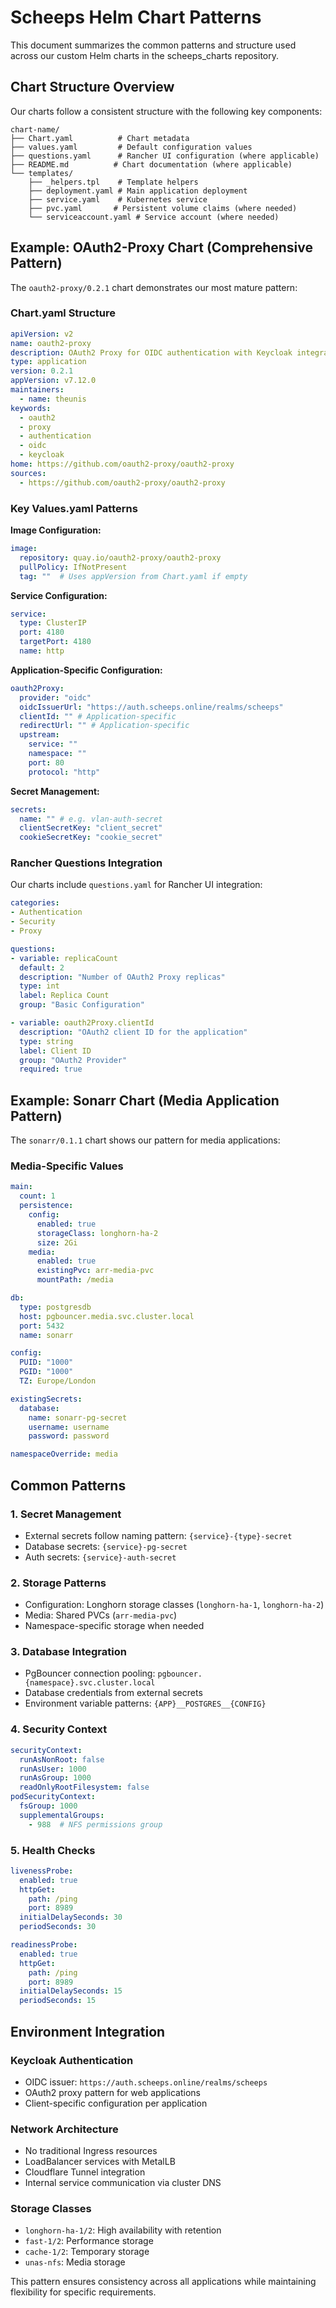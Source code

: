 # Scheeps Helm Chart Patterns

This document summarizes the common patterns and structure used across our custom Helm charts in the scheeps_charts repository.

## Chart Structure Overview

Our charts follow a consistent structure with the following key components:

```
chart-name/
├── Chart.yaml          # Chart metadata
├── values.yaml         # Default configuration values
├── questions.yaml      # Rancher UI configuration (where applicable)
├── README.md          # Chart documentation (where applicable)
└── templates/
    ├── _helpers.tpl    # Template helpers
    ├── deployment.yaml # Main application deployment
    ├── service.yaml    # Kubernetes service
    ├── pvc.yaml       # Persistent volume claims (where needed)
    └── serviceaccount.yaml # Service account (where needed)
```

## Example: OAuth2-Proxy Chart (Comprehensive Pattern)

The `oauth2-proxy/0.2.1` chart demonstrates our most mature pattern:

### Chart.yaml Structure
```yaml
apiVersion: v2
name: oauth2-proxy
description: OAuth2 Proxy for OIDC authentication with Keycloak integration
type: application
version: 0.2.1
appVersion: v7.12.0
maintainers:
  - name: theunis
keywords:
  - oauth2
  - proxy
  - authentication
  - oidc
  - keycloak
home: https://github.com/oauth2-proxy/oauth2-proxy
sources:
  - https://github.com/oauth2-proxy/oauth2-proxy
```

### Key Values.yaml Patterns

**Image Configuration:**
```yaml
image:
  repository: quay.io/oauth2-proxy/oauth2-proxy
  pullPolicy: IfNotPresent
  tag: ""  # Uses appVersion from Chart.yaml if empty
```

**Service Configuration:**
```yaml
service:
  type: ClusterIP
  port: 4180
  targetPort: 4180
  name: http
```

**Application-Specific Configuration:**
```yaml
oauth2Proxy:
  provider: "oidc"
  oidcIssuerUrl: "https://auth.scheeps.online/realms/scheeps"
  clientId: "" # Application-specific
  redirectUrl: "" # Application-specific
  upstream:
    service: ""
    namespace: ""
    port: 80
    protocol: "http"
```

**Secret Management:**
```yaml
secrets:
  name: "" # e.g. vlan-auth-secret
  clientSecretKey: "client_secret"
  cookieSecretKey: "cookie_secret"
```

### Rancher Questions Integration

Our charts include `questions.yaml` for Rancher UI integration:

```yaml
categories:
- Authentication
- Security
- Proxy

questions:
- variable: replicaCount
  default: 2
  description: "Number of OAuth2 Proxy replicas"
  type: int
  label: Replica Count
  group: "Basic Configuration"

- variable: oauth2Proxy.clientId
  description: "OAuth2 client ID for the application"
  type: string
  label: Client ID
  group: "OAuth2 Provider"
  required: true
```

## Example: Sonarr Chart (Media Application Pattern)

The `sonarr/0.1.1` chart shows our pattern for media applications:

### Media-Specific Values
```yaml
main:
  count: 1
  persistence:
    config:
      enabled: true
      storageClass: longhorn-ha-2
      size: 2Gi
    media:
      enabled: true
      existingPvc: arr-media-pvc
      mountPath: /media

db:
  type: postgresdb
  host: pgbouncer.media.svc.cluster.local
  port: 5432
  name: sonarr

config:
  PUID: "1000"
  PGID: "1000"
  TZ: Europe/London

existingSecrets:
  database:
    name: sonarr-pg-secret
    username: username
    password: password

namespaceOverride: media
```

## Common Patterns

### 1. Secret Management
- External secrets follow naming pattern: `{service}-{type}-secret`
- Database secrets: `{service}-pg-secret`
- Auth secrets: `{service}-auth-secret`

### 2. Storage Patterns
- Configuration: Longhorn storage classes (`longhorn-ha-1`, `longhorn-ha-2`)
- Media: Shared PVCs (`arr-media-pvc`)
- Namespace-specific storage when needed

### 3. Database Integration
- PgBouncer connection pooling: `pgbouncer.{namespace}.svc.cluster.local`
- Database credentials from external secrets
- Environment variable patterns: `{APP}__POSTGRES__{CONFIG}`

### 4. Security Context
```yaml
securityContext:
  runAsNonRoot: false
  runAsUser: 1000
  runAsGroup: 1000
  readOnlyRootFilesystem: false
podSecurityContext:
  fsGroup: 1000
  supplementalGroups:
    - 988  # NFS permissions group
```

### 5. Health Checks
```yaml
livenessProbe:
  enabled: true
  httpGet:
    path: /ping
    port: 8989
  initialDelaySeconds: 30
  periodSeconds: 30

readinessProbe:
  enabled: true
  httpGet:
    path: /ping
    port: 8989
  initialDelaySeconds: 15
  periodSeconds: 15
```

## Environment Integration

### Keycloak Authentication
- OIDC issuer: `https://auth.scheeps.online/realms/scheeps`
- OAuth2 proxy pattern for web applications
- Client-specific configuration per application

### Network Architecture
- No traditional Ingress resources
- LoadBalancer services with MetalLB
- Cloudflare Tunnel integration
- Internal service communication via cluster DNS

### Storage Classes
- `longhorn-ha-1/2`: High availability with retention
- `fast-1/2`: Performance storage
- `cache-1/2`: Temporary storage
- `unas-nfs`: Media storage

This pattern ensures consistency across all applications while maintaining flexibility for specific requirements.